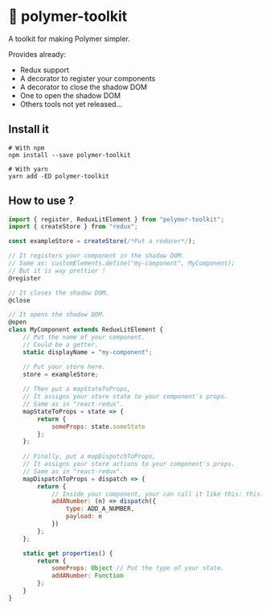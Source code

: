 # :wrench: polymer-toolkit
A toolkit for making Polymer simpler.  

Provides already:  
* Redux support  
* A decorator to register your components
* A decorator to close the shadow DOM
* One to open the shadow DOM  
* Others tools not yet released...

## Install it
```shell
# With npm
npm install --save polymer-toolkit

# With yarn
yarn add -ED polymer-toolkit
```

## How to use ?
```javascript
import { register, ReduxLitElement } from "polymer-toolkit";
import { createStore } from "redux";

const exampleStore = createStore(/*Put a reducer*/);

// It registers your component in the shadow DOM.
// Same as: customElements.define("my-component", MyComponent);
// But it is way prettier !
@register

// It closes the shadow DOM.
@close

// It opens the shadow DOM.
@open
class MyComponent extends ReduxLitElement {
    // Put the name of your component.
    // Could be a getter.
    static displayName = "my-component";

    // Put your store here.
    store = exampleStore;
    
    // Then put a mapStateToProps,
    // It assigns your store state to your component's props.
    // Same as in "react-redux".
    mapStateToProps = state => {
        return {
            someProps: state.someState
        };
    };
    
    // Finally, put a mapDispatchToProps,
    // It assigns your store actions to your component's props.
    // Same as in "react-redux".
    mapDispatchToProps = dispatch => {
        return {
            // Inside your component, your can call it like this: this.addANumber(7);
            addANumber: (n) => dispatch({
                type: ADD_A_NUMBER,
                payload: n
            })
        };
    };

    static get properties() {
        return {
            someProps: Object // Put the type of your state.
            addANumber: Function
        };
    }
}
```